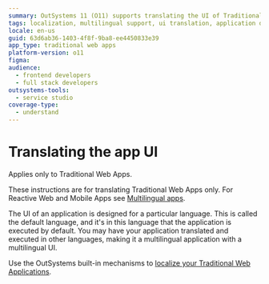 ```yaml
---
summary: OutSystems 11 (O11) supports translating the UI of Traditional Web Apps into multiple languages using built-in localization mechanisms.
tags: localization, multilingual support, ui translation, application development, outsystems
locale: en-us
guid: 63d6ab36-1403-4f8f-9ba8-ee4450833e39
app_type: traditional web apps
platform-version: o11
figma:
audience:
  - frontend developers
  - full stack developers
outsystems-tools:
  - service studio
coverage-type:
  - understand
---
```


# Translating the app UI

<div class="info" markdown="1">

Applies only to Traditional Web Apps.

</div>

<div class="info" markdown="1">

These instructions are for translating Traditional Web Apps only. For Reactive Web and Mobile Apps see [Multilingual apps](../multilingual-tp/intro.md).  

</div>

The UI of an application is designed for a particular language. This is called the default language, and it's in this language that the application is executed by default. You may have your application translated and executed in other languages, making it a multilingual application with a multilingual UI.

Use the OutSystems built-in mechanisms to [localize your Traditional Web Applications](multilingual-web.md).
